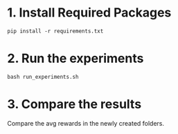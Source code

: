 # 1. Install Required Packages
```pip install -r requirements.txt```

# 2. Run the experiments
```bash run_experiments.sh```

# 3. Compare the results
Compare the avg rewards in the newly created folders.